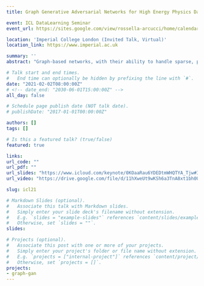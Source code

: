 ```yaml
---
title: Graph Generative Adversarial Networks for High Energy Physics Data Generation

event: ICL DataLearning Seminar
event_url: https://sites.google.com/view/rossella-arcucci/home/calendar-datalearning

location: 'Imperial College London (Invited Talk, Virtual)'
location_link: https://www.imperial.ac.uk

summary: ''
abstract: "Graph-based networks, with their ability to handle sparse, permutation invariant data with complex geometries, have recently proven useful in a variety of disciplines. One of these is high energy physics, where they have been successfully applied to important classification and reconstruction tasks, however have yet to be explored much for generation. We discuss some generative models for simulating datasets like those produced at the CERN Large Hadron Collider (LHC), and focus on a new message-passing graph based generative adversarial network. This approach is demonstrated by training on and generating sparse representations of MNIST images and jets of particles in proton-proton collisions like those at the LHC."

# Talk start and end times.
#   End time can optionally be hidden by prefixing the line with `#`.
date: "2021-02-02T08:00:00Z"
# <!-- date_end: "2030-06-01T15:00:00Z" -->
all_day: false

# Schedule page publish date (NOT talk date).
# publishDate: "2017-01-01T00:00:00Z"

authors: []
tags: []

# Is this a featured talk? (true/false)
featured: true

links:
url_code: ""
url_pdf: ""
url_slides: "https://www.icloud.com/keynote/0KOaaRau6YDEDtmWHQTYA_Tjw#ICL_Talk_2/2/21"
url_video: "https://drive.google.com/file/d/11hXweUt9wKSh6a3TnA8xt1bh0UQJDQQq/view?usp=sharing"

slug: icl21

# Markdown Slides (optional).
#   Associate this talk with Markdown slides.
#   Simply enter your slide deck's filename without extension.
#   E.g. `slides = "example-slides"` references `content/slides/example-slides.md`.
#   Otherwise, set `slides = ""`.
slides:

# Projects (optional).
#   Associate this post with one or more of your projects.
#   Simply enter your project's folder or file name without extension.
#   E.g. `projects = ["internal-project"]` references `content/project/deep-learning/index.md`.
#   Otherwise, set `projects = []`.
projects:
- graph-gan
---
```

